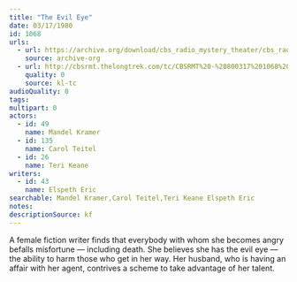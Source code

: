 ```yaml
---
title: "The Evil Eye"
date: 03/17/1980
id: 1068
urls: 
  - url: https://archive.org/download/cbs_radio_mystery_theater/cbs_radio_mystery_theater-1051-1100.zip/cbs_radio_mystery_theater-1051-1100%2Fcbsrmt_1068_the_evil_eye.mp3
    source: archive-org
  - url: http://cbsrmt.thelongtrek.com/tc/CBSRMT%20-%20800317%201068%20The%20Evil%20Eye_tc.mp3
    quality: 0
    source: kl-tc
audioQuality: 0
tags: 
multipart: 0
actors:  
  - id: 49
    name: Mandel Kramer  
  - id: 135
    name: Carol Teitel  
  - id: 26
    name: Teri Keane
writers:  
  - id: 43
    name: Elspeth Eric
searchable: Mandel Kramer,Carol Teitel,Teri Keane Elspeth Eric
notes: 
descriptionSource: kf
---
```

A female fiction writer finds that everybody with whom she becomes angry befalls misfortune — including death. She believes she has the evil eye — the ability to harm those who get in her way. Her husband, who is having an affair with her agent, contrives a scheme to take advantage of her talent.